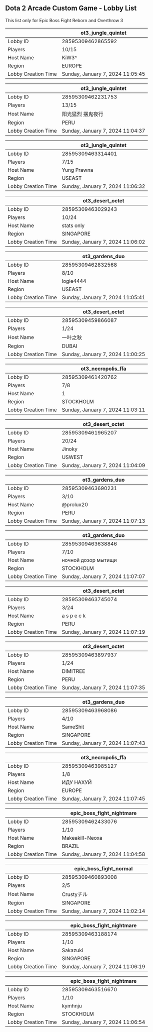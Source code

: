 ## Dota 2 Arcade Custom Game - Lobby List

This list only for Epic Boss Fight Reborn and Overthrow 3

|  | ot3_jungle_quintet |
| ------ | ------ |
| Lobby ID | 28595309462865592 |
| Players | 10/15 |
| Host Name | KiW3^ |
| Region | EUROPE |
| Lobby Creation Time | Sunday, January 7, 2024 11:05:45 |


|  | ot3_jungle_quintet |
| ------ | ------ |
| Lobby ID | 28595309462231753 |
| Players | 13/15 |
| Host Name | 阳光猛烈 摆鬼夜行 |
| Region | PERU |
| Lobby Creation Time | Sunday, January 7, 2024 11:04:37 |


|  | ot3_jungle_quintet |
| ------ | ------ |
| Lobby ID | 28595309463314401 |
| Players | 7/15 |
| Host Name | Yung Prawna |
| Region | USEAST |
| Lobby Creation Time | Sunday, January 7, 2024 11:06:32 |


|  | ot3_desert_octet |
| ------ | ------ |
| Lobby ID | 28595309463029243 |
| Players | 10/24 |
| Host Name | stats only |
| Region | SINGAPORE |
| Lobby Creation Time | Sunday, January 7, 2024 11:06:02 |


|  | ot3_gardens_duo |
| ------ | ------ |
| Lobby ID | 28595309462832568 |
| Players | 8/10 |
| Host Name | logie4444 |
| Region | USEAST |
| Lobby Creation Time | Sunday, January 7, 2024 11:05:41 |


|  | ot3_desert_octet |
| ------ | ------ |
| Lobby ID | 28595309459866087 |
| Players | 1/24 |
| Host Name | 一叶之秋 |
| Region | DUBAI |
| Lobby Creation Time | Sunday, January 7, 2024 11:00:25 |


|  | ot3_necropolis_ffa |
| ------ | ------ |
| Lobby ID | 28595309461420762 |
| Players | 7/8 |
| Host Name | 1 |
| Region | STOCKHOLM |
| Lobby Creation Time | Sunday, January 7, 2024 11:03:11 |


|  | ot3_desert_octet |
| ------ | ------ |
| Lobby ID | 28595309461965207 |
| Players | 20/24 |
| Host Name | Jinoky |
| Region | USWEST |
| Lobby Creation Time | Sunday, January 7, 2024 11:04:09 |


|  | ot3_gardens_duo |
| ------ | ------ |
| Lobby ID | 28595309463690231 |
| Players | 3/10 |
| Host Name | @prolux20 |
| Region | PERU |
| Lobby Creation Time | Sunday, January 7, 2024 11:07:13 |


|  | ot3_gardens_duo |
| ------ | ------ |
| Lobby ID | 28595309463638846 |
| Players | 7/10 |
| Host Name | ночной дозор мытищи |
| Region | STOCKHOLM |
| Lobby Creation Time | Sunday, January 7, 2024 11:07:07 |


|  | ot3_desert_octet |
| ------ | ------ |
| Lobby ID | 28595309463745074 |
| Players | 3/24 |
| Host Name | a s p e c k |
| Region | PERU |
| Lobby Creation Time | Sunday, January 7, 2024 11:07:19 |


|  | ot3_desert_octet |
| ------ | ------ |
| Lobby ID | 28595309463897937 |
| Players | 1/24 |
| Host Name | DIMITREE |
| Region | PERU |
| Lobby Creation Time | Sunday, January 7, 2024 11:07:35 |


|  | ot3_gardens_duo |
| ------ | ------ |
| Lobby ID | 28595309463968086 |
| Players | 4/10 |
| Host Name | SameShit |
| Region | SINGAPORE |
| Lobby Creation Time | Sunday, January 7, 2024 11:07:43 |


|  | ot3_necropolis_ffa |
| ------ | ------ |
| Lobby ID | 28595309463985127 |
| Players | 1/8 |
| Host Name | ИДУ НАХУЙ |
| Region | EUROPE |
| Lobby Creation Time | Sunday, January 7, 2024 11:07:45 |


|  | epic_boss_fight_nightmare |
| ------ | ------ |
| Lobby ID | 28595309462433076 |
| Players | 1/10 |
| Host Name | Makeakill-Neoxa |
| Region | BRAZIL |
| Lobby Creation Time | Sunday, January 7, 2024 11:04:58 |


|  | epic_boss_fight_normal |
| ------ | ------ |
| Lobby ID | 28595309460893008 |
| Players | 2/5 |
| Host Name | Crustyチル |
| Region | SINGAPORE |
| Lobby Creation Time | Sunday, January 7, 2024 11:02:14 |


|  | epic_boss_fight_nightmare |
| ------ | ------ |
| Lobby ID | 28595309463188174 |
| Players | 1/10 |
| Host Name | Sakazuki |
| Region | SINGAPORE |
| Lobby Creation Time | Sunday, January 7, 2024 11:06:19 |


|  | epic_boss_fight_nightmare |
| ------ | ------ |
| Lobby ID | 28595309463516670 |
| Players | 1/10 |
| Host Name | kymhnju |
| Region | STOCKHOLM |
| Lobby Creation Time | Sunday, January 7, 2024 11:06:54 |


